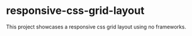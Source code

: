 # responsive-css-grid-layout
This project showcases a responsive css grid layout using no frameworks.
